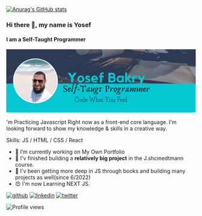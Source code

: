 

[![Anurag's GitHub stats](https://github-readme-stats.vercel.app/api?username=Youssuf-bakry)](https://github.com/anuraghazra/github-readme-stats)
<!--
**Youssuf-bakry/Youssuf-bakry** is a ✨ _special_ ✨ repository because its `README.md` (this file) appears on your GitHub profile.

Here are some ideas to get you started:

- 🔭 I’m currently working on ...
- 🌱 I’m currently learning ...
- 👯 I’m looking to collaborate on ...
- 🤔 I’m looking for help with ...
- 💬 Ask me about ...
- 📫 How to reach me: ...
- 😄 Pronouns: ...
- ⚡ Fun fact: ...
-->
### Hi there 👋, my name is Yosef
#### I am a Self-Taught Programmer
![I am a Self-Taught Programmer](https://github.com/Youssuf-bakry/Youssuf-bakry/blob/main/Yosef%20Bakry.png)

'm Practicing Javascript Right now as a front-end core language.
I'm looking forward to show my knowledge & skills in a creative way.

Skills: JS / HTML / CSS / React

- 🔭 I’m currently working on My Own Portfolio 
- 🌱 I'v finished building a __relatively big project__ in the J.shcmedtmann course. 
- 🌱 I'v been getting more deep in JS through books and building many projects as well(since 6/2022)
- 😍 I'm now Learning NEXT JS.


[<img src='https://cdn.jsdelivr.net/npm/simple-icons@3.0.1/icons/github.svg' alt='github' height='40'>](https://github.com/Youssuf-bakry)  [<img src='https://cdn.jsdelivr.net/npm/simple-icons@3.0.1/icons/linkedin.svg' alt='linkedin' height='40'>](https://www.linkedin.com/in/youssuf-bakry-b4103663//)  [<img src='https://cdn.jsdelivr.net/npm/simple-icons@3.0.1/icons/twitter.svg' alt='twitter' height='40'>](https://twitter.com/@BakryYoussuf)  

![Profile views](https://gpvc.arturio.dev/Youssuf-bakry)  

